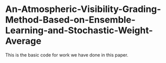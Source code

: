 # An-Atmospheric-Visibility-Grading-Method-Based-on-Ensemble-Learning-and-Stochastic-Weight-Average
This is the basic code for work we have done in this paper.
